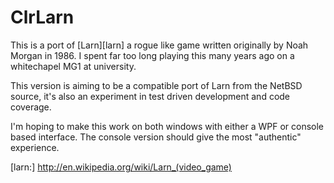 ClrLarn
=======

This is a port of [Larn][larn] a rogue like game written originally by Noah Morgan in 1986. I spent far too long playing this many years ago on a whitechapel MG1 at university.

This version is aiming to be a compatible port of Larn from the NetBSD source, it's also an experiment in test driven development and code coverage.

I'm hoping to make this work on both windows with either a WPF or console based interface. The console version should give the most "authentic" experience.

[larn:] http://en.wikipedia.org/wiki/Larn_(video_game)
